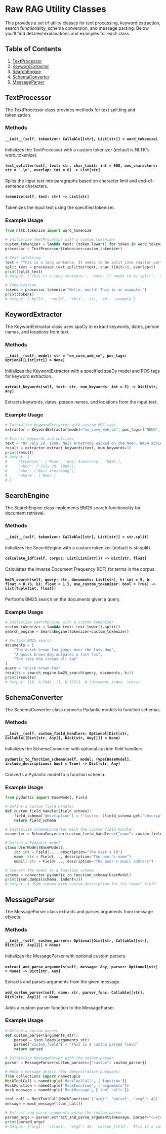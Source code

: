 # Raw RAG Utility Classes

This provides a set of utility classes for text processing, keyword extraction, search functionality, schema conversion, and message parsing. Below you'll find detailed explanations and examples for each class.

## Table of Contents

1. [TextProcessor](#textprocessor)
2. [KeywordExtractor](#keywordextractor)
3. [SearchEngine](#searchengine)
4. [SchemaConverter](#schemaconverter)
5. [MessageParser](#messageparser)

## TextProcessor

The TextProcessor class provides methods for text splitting and tokenization.

### Methods

#### `__init__(self, tokenizer: Callable[[str], List[str]] = word_tokenize)`

Initializes the TextProcessor with a custom tokenizer (default is NLTK's word_tokenize).

#### `text_splitter(self, text: str, char_limit: int = 500, eos_characters: str = ".\n", overlap: int = 0) -> List[str]`

Splits the input text into paragraphs based on character limit and end-of-sentence characters.

#### `tokenize(self, text: str) -> List[str]`

Tokenizes the input text using the specified tokenizer.

### Example Usage

```python
from nltk.tokenize import word_tokenize

# Initialize TextProcessor with a custom tokenizer
custom_tokenizer = lambda text: [token.lower() for token in word_tokenize(text) if token.isalnum()]
processor = TextProcessor(tokenizer=custom_tokenizer)

# Text splitting
text = "This is a long sentence. It needs to be split into smaller parts."
split_text = processor.text_splitter(text, char_limit=30, overlap=5)
print(split_text)
# Output: ['This is a long sentence.', 'ence. It needs to be split', 'split into smaller parts.']

# Tokenization
tokens = processor.tokenize("Hello, world! This is an example.")
print(tokens)
# Output: ['hello', 'world', 'this', 'is', 'an', 'example']
```

## KeywordExtractor

The KeywordExtractor class uses spaCy to extract keywords, dates, person names, and locations from text.

### Methods

#### `__init__(self, model: str = "en_core_web_sm", pos_tags: Optional[List[str]] = None)`

Initializes the KeywordExtractor with a specified spaCy model and POS tags for keyword extraction.

#### `extract_keywords(self, text: str, num_keywords: int = 5) -> Dict[str, Any]`

Extracts keywords, dates, person names, and locations from the input text.

### Example Usage

```python
# Initialize KeywordExtractor with custom POS tags
extractor = KeywordExtractor(model="en_core_web_sm", pos_tags=["NOUN", "PROPN", "ADJ"])

# Extract keywords and entities
text = "On July 20, 1969, Neil Armstrong walked on the Moon. NASA achieved this milestone."
result = extractor.extract_keywords(text, num_keywords=3)
print(result)
# Output: {
#     'keywords': ['Moon', 'Neil Armstrong', 'NASA'],
#     'when': ['July 20, 1969'],
#     'who': ['Neil Armstrong'],
#     'where': ['Moon']
# }
```

## SearchEngine

The SearchEngine class implements BM25 search functionality for document retrieval.

### Methods

#### `__init__(self, tokenizer: Callable[[str], List[str]] = str.split)`

Initializes the SearchEngine with a custom tokenizer (default is str.split).

#### `calculate_idf(self, corpus: List[List[str]]) -> Dict[str, float]`

Calculates the Inverse Document Frequency (IDF) for terms in the corpus.

#### `bm25_search(self, query: str, documents: List[str], k: int = 5, b: float = 0.75, k1: float = 1.5, use_custom_tokenizer: bool = True) -> List[Tuple[int, float]]`

Performs BM25 search on the documents given a query.

### Example Usage

```python
# Initialize SearchEngine with a custom tokenizer
custom_tokenizer = lambda text: text.lower().split()
search_engine = SearchEngine(tokenizer=custom_tokenizer)

# Perform BM25 search
documents = [
    "The quick brown fox jumps over the lazy dog",
    "A quick brown dog outpaces a fast fox",
    "The lazy dog sleeps all day"
]
query = "quick brown fox"
results = search_engine.bm25_search(query, documents, k=2)
print(results)
# Output: [(0, 0.744), (1, 0.372)]  # (document_index, score)
```

## SchemaConverter

The SchemaConverter class converts Pydantic models to function schemas.

### Methods

#### `__init__(self, custom_field_handlers: Optional[Dict[str, Callable[[Dict[str, Any]], Dict[str, Any]]]] = None)`

Initializes the SchemaConverter with optional custom field handlers.

#### `pydantic_to_function_schema(self, model: Type[BaseModel], include_descriptions: bool = True) -> Dict[str, Any]`

Converts a Pydantic model to a function schema.

### Example Usage

```python
from pydantic import BaseModel, Field

# Define a custom field handler
def custom_field_handler(field_schema):
    field_schema["description"] = f"Custom: {field_schema.get('description', '')}"
    return field_schema

# Initialize SchemaConverter with the custom field handler
converter = SchemaConverter(custom_field_handlers={"name": custom_field_handler})

# Define a Pydantic model
class UserModel(BaseModel):
    id: int = Field(..., description="The user's ID")
    name: str = Field(..., description="The user's name")
    email: str = Field(..., description="The user's email address")

# Convert the model to a function schema
schema = converter.pydantic_to_function_schema(UserModel)
print(json.dumps(schema, indent=2))
# Output: A JSON schema with custom description for the "name" field
```

## MessageParser

The MessageParser class extracts and parses arguments from message objects.

### Methods

#### `__init__(self, custom_parsers: Optional[Dict[str, Callable[[str], Dict[str, Any]]]] = None)`

Initializes the MessageParser with optional custom parsers.

#### `extract_and_parse_arguments(self, message: Any, parser: Optional[str] = None) -> Dict[str, Any]`

Extracts and parses arguments from the given message.

#### `add_custom_parser(self, name: str, parser_func: Callable[[str], Dict[str, Any]]) -> None`

Adds a custom parser function to the MessageParser.

### Example Usage

```python
# Define a custom parser
def custom_parser(arguments_str):
    parsed = json.loads(arguments_str)
    parsed["custom_field"] = "This is a custom parsed field"
    return parsed

# Initialize MessageParser with the custom parser
parser = MessageParser(custom_parsers={"custom": custom_parser})

# Mock a message object (for demonstration purposes)
from collections import namedtuple
MockToolCall = namedtuple('MockToolCall', ['function'])
MockFunction = namedtuple('MockFunction', ['arguments'])
mock_message = namedtuple('MockMessage', ['tool_calls'])

tool_call = MockToolCall(MockFunction('{"arg1": "value1", "arg2": 42}'))
message = mock_message([tool_call])

# Extract and parse arguments using the custom parser
parsed_args = parser.extract_and_parse_arguments(message, parser="custom")
print(parsed_args)
# Output: {'arg1': 'value1', 'arg2': 42, 'custom_field': 'This is a custom parsed field'}
```
